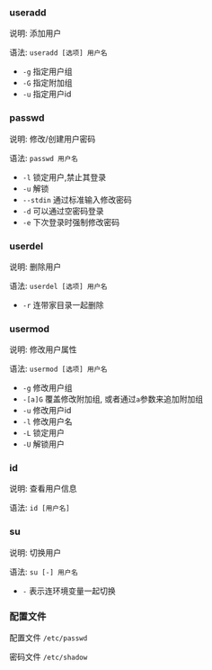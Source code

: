 ### useradd

说明: 添加用户

语法: `useradd [选项] 用户名`

* `-g` 指定用户组
* `-G` 指定附加组
* `-u` 指定用户id

### passwd

说明: 修改/创建用户密码

语法: `passwd 用户名`

* `-l` 锁定用户,禁止其登录
* `-u` 解锁
* `--stdin` 通过标准输入修改密码
* `-d` 可以通过空密码登录
* `-e` 下次登录时强制修改密码

### userdel

说明: 删除用户

语法: `userdel [选项] 用户名`

* `-r` 连带家目录一起删除

### usermod

说明: 修改用户属性

语法: `usermod [选项] 用户名`

* `-g` 修改用户组
* `-[a]G` 覆盖修改附加组, 或者通过`a`参数来追加附加组
* `-u` 修改用户id
* `-l` 修改用户名
* `-L` 锁定用户
* `-U` 解锁用户

### id

说明: 查看用户信息

语法: `id [用户名]`

### su

说明: 切换用户

语法: `su [-] 用户名`

* `-` 表示连环境变量一起切换

### 配置文件

配置文件 `/etc/passwd`

密码文件 `/etc/shadow`